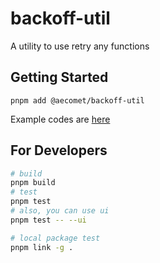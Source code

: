 # backoff-util

A utility to use retry any functions

## Getting Started

```
pnpm add @aecomet/backoff-util
```

Example codes are [here](./example/)

## For Developers

```sh
# build
pnpm build
# test
pnpm test
# also, you can use ui
pnpm test -- --ui

# local package test
pnpm link -g .
```
